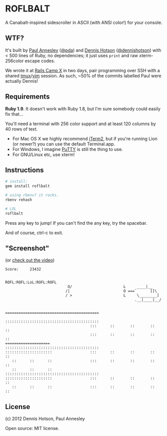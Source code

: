 ROFLBALT
========

A Canabalt-inspired sidescroller in ASCII (with ANSI color!) for your console.


WTF?
----

It's built by [Paul Annesley][1] ([@pda][2])
and [Dennis Hotson][3] ([@dennishotson][4])
with < 500 lines of Ruby, no dependencies;
it just uses `print` and raw xterm-256color escape codes.

We wrote it at [Rails Camp X][5] in two days,
pair programming over SSH with a shared [tmux][6]/[vim][7] session.
As such, ~50% of the commits labelled Paul were actually Dennis!

[1]: http://paul.annesley.cc/
[2]: https://twitter.com/pda
[3]: http://dhotson.tumblr.com/
[4]: https://twitter.com/dennishotson
[5]: http://railscamps.com/#adelaide_jan_2012
[6]: http://tmux.sourceforge.net/
[7]: http://www.vim.org/


Requirements
------------

**Ruby 1.9**. It doesn't work with Ruby 1.8, but I'm sure somebody could easily fix that...

You'll need a terminal with 256 color support and at least 120 columns by 40 rows of text.

* For Mac OS X we highly recommend [iTerm2](http://www.iterm2.com/),
but if you're running Lion (or newer?) you can use the default Terminal.app.
* For Windows, I imagine [PuTTY](http://www.chiark.greenend.org.uk/~sgtatham/putty/)
is still the thing to use.
* For GNU/Linux etc, use xterm!


Instructions
------------

```sh
# install:
gem install roflbalt

# using rbenv? it rocks.
rbenv rehash

# LOL
roflbalt
```

Press any key to jump! If you can't find the any key, try the spacebar.

And of course, ctrl-c to exit.


"Screenshot"
------------

(or [check out the video](http://www.youtube.com/watch?v=VoHmJfXqwbM))

    Score:     23432
    
                                                        ROFL:ROFL:LoL:ROFL:ROFL
                                O/                       L     ____|__
                               /|                        O ===`      []\
                               / >                       L     \________]
                                                              .__|____|__/
    
                                          ==========================================
                                          ::::::::::::::::::::::::::::::::::::::::::
                                          :::      ::       ::       ::       ::
                                          :::      ::       ::       ::       ::
    ====================                  ::::::::::::::::::::::::::::::::::::::::::
    :::::::::::::::::::::                 :::      ::       ::       ::       ::
       ::      ::      ::                 :::      ::       ::       ::       ::
       ::      ::      ::                 ::::::::::::::::::::::::::::::::::::::::::
    :::::::::::::::::::::                 :::      ::       ::       ::       ::
       ::      ::      ::                 :::      ::       ::       ::       ::


License
-------

(c) 2012 Dennis Hotson, Paul Annesley

Open source: MIT license.
